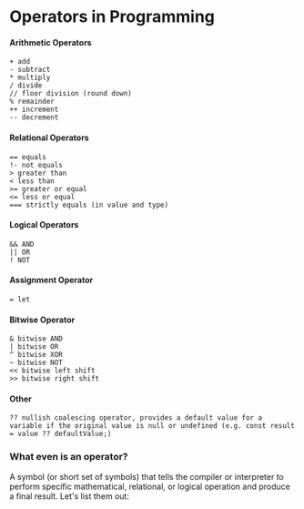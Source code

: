 # Operators in Programming

#### Arithmetic Operators

```
+ add
- subtract
* multiply
/ divide
// floor division (round down)
% remainder
++ increment
-- decrement
```

#### Relational Operators

```
== equals
!- not equals
> greater than
< less than
>= greater or equal
<= less or equal
=== strictly equals (in value and type)
```

#### Logical Operators

```
&& AND
|| OR
! NOT
```

#### Assignment Operator

```
= let
```

#### Bitwise Operator

```
& bitwise AND
| bitwise OR
^ bitwise XOR
~ bitwise NOT
<< bitwise left shift
>> bitwise right shift
```

#### Other

```
?? nullish coalescing operator, provides a default value for a variable if the original value is null or undefined (e.g. const result = value ?? defaultValue;)
```

### What even is an operator?

A symbol (or short set of symbols) that tells the compiler or interpreter to perform specific mathematical, relational, or logical operation and produce a final result. Let's list them out:
